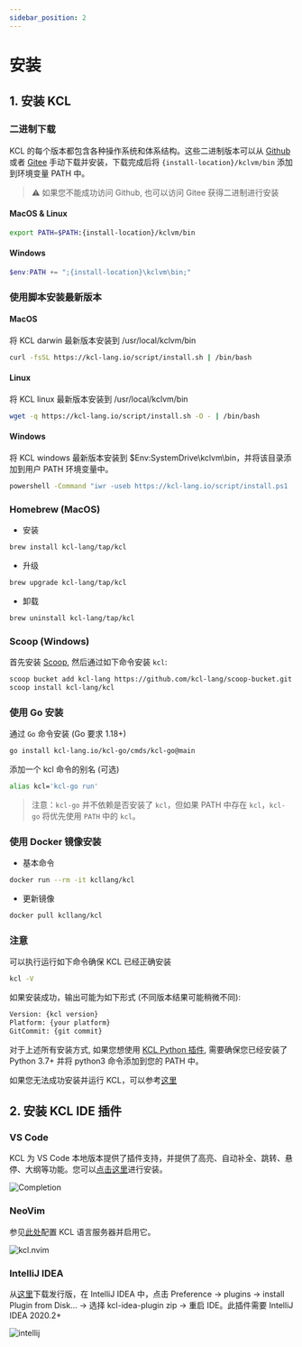 ```yaml
---
sidebar_position: 2
---
```


# 安装

## 1. 安装 KCL

### 二进制下载

KCL 的每个版本都包含各种操作系统和体系结构。这些二进制版本可以从 [Github](https://github.com/kcl-lang/kcl/releases/) 或者 [Gitee](https://gitee.com/kusionstack/kcl/releases) 手动下载并安装，下载完成后将 `{install-location}/kclvm/bin` 添加到环境变量 PATH 中。

> ⚠️ 如果您不能成功访问 Github, 也可以访问 Gitee 获得二进制进行安装

#### MacOS & Linux

```bash
export PATH=$PATH:{install-location}/kclvm/bin
```

#### Windows

```powershell
$env:PATH += ";{install-location}\kclvm\bin;"
```

### 使用脚本安装最新版本

#### MacOS

将 KCL darwin 最新版本安装到 /usr/local/kclvm/bin

```bash
curl -fsSL https://kcl-lang.io/script/install.sh | /bin/bash
```

#### Linux

将 KCL linux 最新版本安装到 /usr/local/kclvm/bin

```bash
wget -q https://kcl-lang.io/script/install.sh -O - | /bin/bash
```

#### Windows

将 KCL windows 最新版本安装到 $Env:SystemDrive\kclvm\bin，并将该目录添加到用户 PATH 环境变量中。

```bash
powershell -Command "iwr -useb https://kcl-lang.io/script/install.ps1 | iex"
```

### Homebrew (MacOS)

+ 安装

```bash
brew install kcl-lang/tap/kcl
```

+ 升级

```bash
brew upgrade kcl-lang/tap/kcl
```

+ 卸载

```bash
brew uninstall kcl-lang/tap/kcl
```

### Scoop (Windows)

首先安装 [Scoop](https://scoop.sh/), 然后通过如下命令安装 `kcl`:

```bash
scoop bucket add kcl-lang https://github.com/kcl-lang/scoop-bucket.git
scoop install kcl-lang/kcl
```

### 使用 Go 安装

通过 `Go` 命令安装 (Go 要求 1.18+)

```bash
go install kcl-lang.io/kcl-go/cmds/kcl-go@main
```

添加一个 kcl 命令的别名 (可选)

```bash
alias kcl='kcl-go run'
```

> 注意：`kcl-go` 并不依赖是否安装了 `kcl`，但如果 PATH 中存在 `kcl`，`kcl-go` 将优先使用 `PATH` 中的 `kcl`。

### 使用 Docker 镜像安装

+ 基本命令

```bash
docker run --rm -it kcllang/kcl
```

+ 更新镜像

```bash
docker pull kcllang/kcl
```

### 注意

可以执行运行如下命令确保 KCL 已经正确安装

```bash
kcl -V
```

如果安装成功，输出可能为如下形式 (不同版本结果可能稍微不同):

```bash
Version: {kcl version}
Platform: {your platform}
GitCommit: {git commit}
```

对于上述所有安装方式, 如果您想使用 [KCL Python 插件](/docs/reference/plugin/overview), 需要确保您已经安装了 Python 3.7+ 并将 python3 命令添加到您的 PATH 中。

如果您无法成功安装并运行 KCL，可以参考[这里](/docs/user_docs/support/faq-install)

## 2. 安装 KCL IDE 插件

### VS Code

KCL 为 VS Code 本地版本提供了插件支持，并提供了高亮、自动补全、跳转、悬停、大纲等功能。您可以[点击这里](/docs/tools/Ide/vs-code)进行安装。

![Completion](/img/docs/tools/Ide/vs-code/Completion.gif)

### NeoVim

参见[此处](https://github.com/kcl-lang/kcl.nvim)配置 KCL 语言服务器并启用它。

![kcl.nvim](/img/docs/tools/Ide/neovim/overview.png)

### IntelliJ IDEA

从[这里](https://github.com/kcl-lang/intellij-kcl/releases)下载发行版，在 IntelliJ IDEA 中，点击 Preference -> plugins -> install Plugin from Disk... -> 选择 kcl-idea-plugin zip -> 重启 IDE。此插件需要 IntelliJ IDEA 2020.2+

![intellij](/img/docs/tools/Ide/intellij/overview.png)

